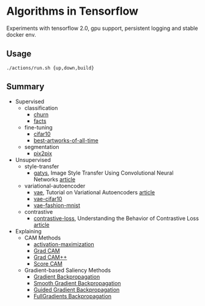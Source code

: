 # Algorithms in Tensorflow

Experiments with tensorflow 2.0, gpu support,
persistent logging and stable docker env.

## Usage
```shell
./actions/run.sh {up,down,build}
```

## Summary

* Supervised
  * classification
    * [churn](notebooks/supervised/classification/churn)
    * [facts](notebooks/supervised/classification/facts)
  * fine-tuning
    * [cifar10](notebooks/supervised/fine-tuning/cifar10)
    * [best-artworks-of-all-time](notebooks/supervised/fine-tuning/best-artworks-of-all-time)
  * segmentation
    * [pix2pix](notebooks/supervised/segmentation/pix2pix.ipynb)
* Unsupervised
  * style-transfer
    * [gatys](notebooks/unsupervised/style-transfer/gatys.ipynb), Image Style Transfer Using Convolutional Neural Networks [article](https://www.cv-foundation.org/openaccess/content_cvpr_2016/papers/Gatys_Image_Style_Transfer_CVPR_2016_paper.pdf)
  * variational-autoencoder
    * [vae](notebooks/unsupervised/variational-autoencoder/vae.ipynb), Tutorial on Variational Autoencoders [article](https://arxiv.org/pdf/1606.05908.pdf)
    * [vae-cifar10](notebooks/unsupervised/variational-autoencoder/vae-cifar10.ipynb)
    * [vae-fashion-mnist](notebooks/unsupervised/variational-autoencoder/vae-fashion-mnist.ipynb)
  * contrastive
    * [contrastive-loss](notebooks/unsupervised/contrastive/contrastive-loss.ipynb), Understanding the Behavior of Contrastive Loss [article](https://arxiv.org/pdf/2012.09740.pdf)
* Explaining
  * CAM Methods
    * [activation-maximization](notebooks/explaining/activation-maximization.ipynb)
    * [Grad CAM](notebooks/explaining/cam-gradcam.ipynb)
    * [Grad CAM++](notebooks/explaining/cam-gradcam++.ipynb)
    * [Score CAM](notebooks/explaining/cam-gradcam-score.ipynb)
  * Gradient-based Saliency Methods
    * [Gradient Backpropagation](notebooks/explaining/saliency-gradient-backpropagation.ipynb)
    * [Smooth Gradient Backpropagation](notebooks/explaining/saliency-gradient-backpropagation-smooth.ipynb)
    * [Guided Gradient Backpropagation](notebooks/explaining/saliency-gradient-backpropagation-guided.ipynb)
    * [FullGradients Backpropagation](notebooks/explaining/saliency-gradient-backpropagation-full.ipynb)
